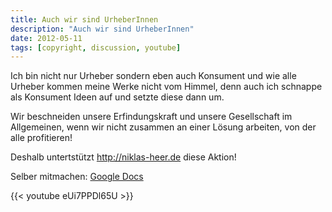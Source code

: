 ```yaml
---
title: Auch wir sind UrheberInnen
description: "Auch wir sind UrheberInnen"
date: 2012-05-11
tags: [copyright, discussion, youtube]
---
```


Ich bin nicht nur Urheber sondern eben auch Konsument und wie alle
Urheber kommen meine Werke nicht vom Himmel, denn auch ich schnappe als
Konsument Ideen auf und setzte diese dann um.

Wir beschneiden unsere Erfindungskraft und unsere Gesellschaft im
Allgemeinen, wenn wir nicht zusammen an einer Lösung arbeiten, von der
alle profitieren!

Deshalb untertstützt <http://niklas-heer.de> diese Aktion!

Selber mitmachen: [Google Docs](https://docs.google.com/document/d/1HeB2yC1_gty568VhGUxixvHuJj9PX9Raa8iLZ4-yYQM/preview?pli=1&sle=true)

{{< youtube eUi7PPDl65U >}}